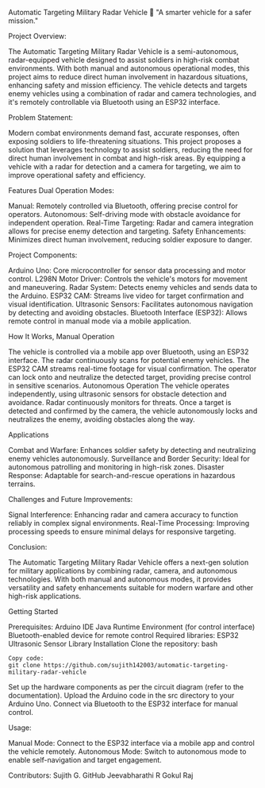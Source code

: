 Automatic Targeting Military Radar Vehicle 🚀
"A smarter vehicle for a safer mission."

Project Overview: 

The Automatic Targeting Military Radar Vehicle is a semi-autonomous, radar-equipped vehicle designed to assist soldiers in high-risk combat environments. With both manual and autonomous operational modes, this project aims to reduce direct human involvement in hazardous situations, enhancing safety and mission efficiency. The vehicle detects and targets enemy vehicles using a combination of radar and camera technologies, and it's remotely controllable via Bluetooth using an ESP32 interface.

Problem Statement:

Modern combat environments demand fast, accurate responses, often exposing soldiers to life-threatening situations. This project proposes a solution that leverages technology to assist soldiers, reducing the need for direct human involvement in combat and high-risk areas. By equipping a vehicle with a radar for detection and a camera for targeting, we aim to improve operational safety and efficiency.

Features Dual Operation Modes:

Manual: Remotely controlled via Bluetooth, offering precise control for operators.
Autonomous: Self-driving mode with obstacle avoidance for independent operation.
Real-Time Targeting: Radar and camera integration allows for precise enemy detection and targeting.
Safety Enhancements: Minimizes direct human involvement, reducing soldier exposure to danger.

Project Components:

Arduino Uno: Core microcontroller for sensor data processing and motor control.
L298N Motor Driver: Controls the vehicle's motors for movement and maneuvering.
Radar System: Detects enemy vehicles and sends data to the Arduino.
ESP32 CAM: Streams live video for target confirmation and visual identification.
Ultrasonic Sensors: Facilitates autonomous navigation by detecting and avoiding obstacles.
Bluetooth Interface (ESP32): Allows remote control in manual mode via a mobile application.

How It Works, Manual Operation

The vehicle is controlled via a mobile app over Bluetooth, using an ESP32 interface.
The radar continuously scans for potential enemy vehicles.
The ESP32 CAM streams real-time footage for visual confirmation.
The operator can lock onto and neutralize the detected target, providing precise control in sensitive scenarios.
Autonomous Operation
The vehicle operates independently, using ultrasonic sensors for obstacle detection and avoidance.
Radar continuously monitors for threats.
Once a target is detected and confirmed by the camera, the vehicle autonomously locks and neutralizes the enemy, avoiding obstacles along the way.

Applications

Combat and Warfare: Enhances soldier safety by detecting and neutralizing enemy vehicles autonomously.
Surveillance and Border Security: Ideal for autonomous patrolling and monitoring in high-risk zones.
Disaster Response: Adaptable for search-and-rescue operations in hazardous terrains.

Challenges and Future Improvements: 

Signal Interference: Enhancing radar and camera accuracy to function reliably in complex signal environments.
Real-Time Processing: Improving processing speeds to ensure minimal delays for responsive targeting.

Conclusion:

The Automatic Targeting Military Radar Vehicle offers a next-gen solution for military applications by combining radar, camera, and autonomous technologies. With both manual and autonomous modes, it provides versatility and safety enhancements suitable for modern warfare and other high-risk applications.

Getting Started

Prerequisites:
  Arduino IDE
  Java Runtime Environment (for control interface)
  Bluetooth-enabled device for remote control
  Required libraries:
  ESP32
  Ultrasonic Sensor Library
Installation
  Clone the repository:
    bash
    
    Copy code:
    git clone https://github.com/sujith142003/automatic-targeting-military-radar-vehicle
  Set up the hardware components as per the circuit diagram (refer to the documentation).
  Upload the Arduino code in the src directory to your Arduino Uno.
  Connect via Bluetooth to the ESP32 interface for manual control.
  
Usage:

Manual Mode: Connect to the ESP32 interface via a mobile app and control the vehicle remotely.
Autonomous Mode: Switch to autonomous mode to enable self-navigation and target engagement.




Contributors:
Sujith G. GitHub
Jeevabharathi R
Gokul Raj
